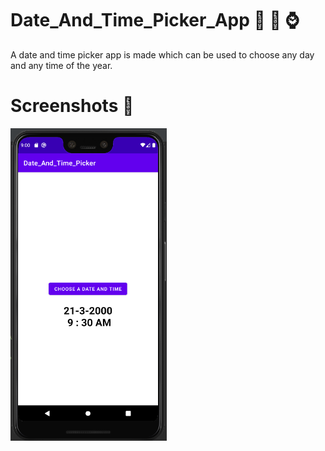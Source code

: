 # Date_And_Time_Picker_App 📆 📅 ⌚
A date and time picker app is made which can be used to choose any day and any time of the year.

# Screenshots 📸
<img src="https://github.com/Soumili-Ghosh3/Date_And_Time_Picker_App/blob/master/app/Screenshots/Date_Time_Pic.PNG" width="250" height="500">
